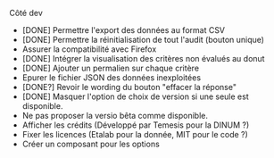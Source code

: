 Côté dev

- [DONE] Permettre l'export des données au format CSV
- [DONE] Permettre la réinitialisation de tout l'audit (bouton unique)
- Assurer la compatibilité avec Firefox
- [DONE] Intégrer la visualisation des critères non évalués au donut
- [DONE] Ajouter un permalien sur chaque critère
- Epurer le fichier JSON des données inexploitées
- [DONE?] Revoir le wording du bouton "effacer la réponse"
- [DONE] Masquer l'option de choix de version si une seule est disponible.
- Ne pas proposer la versio bêta comme disponible.
- Afficher les crédits (Développé par Temesis pour la DINUM ?)
- Fixer les licences (Etalab pour la donnée, MIT pour le code ?)
- Créer un composant pour les options